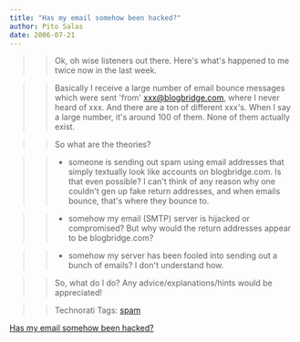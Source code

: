 ```yaml
---
title: "Has my email somehow been hacked?"
author: Pito Salas
date: 2006-07-21
---
```



>>

>> Ok, oh wise listeners out there. Here's what's happened to me twice now in
the last week.

>>

>> Basically I receive a large number of email bounce messages which were sent
'from' xxx@blogbridge.com, where I never heard of xxx. And there are a ton of
different xxx's. When I say a large number, it's around 100 of them. None of
them actually exist.

>>

>> So what are the theories?

>>

>>   * someone is sending out spam using email addresses that simply textually
look like accounts on blogbridge.com. Is that even possible? I can't think of
any reason why one couldn't gen up fake return addresses, and when emails
bounce, that's where they bounce to.

>>

>>   * somehow my email (SMTP) server is hijacked or compromised? But why
would the return addresses appear to be blogbridge.com?

>>

>>   * somehow my server has been fooled into sending out a bunch of emails? I
don't understand how.

>>

>>

>>

>> So, what do I do? Any advice/explanations/hints would be appreciated!

>>

>> Technorati Tags: [spam](<http://www.technorati.com/tag/spam>)


[Has my email somehow been hacked?](None)
